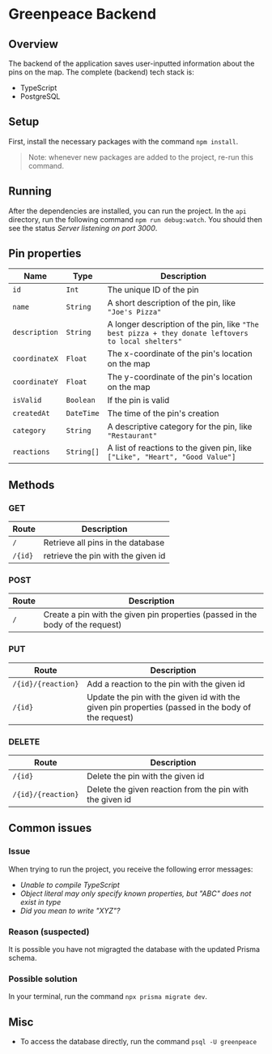 # Greenpeace Backend

## Overview
The backend of the application saves user-inputted information about the pins on the map. The complete (backend) tech stack is:
- TypeScript
- PostgreSQL

## Setup

First, install the necessary packages with the command `npm install`.

> Note: whenever new packages are added to the project, re-run this command.

## Running
After the dependencies are installed, you can run the project. In the `api` directory, run the following command `npm run debug:watch`. You should then see the status *Server listening on port 3000*.

## Pin properties
| Name          | Type      | Description |
| ------------- | --------- | ----------- |
| `id`          | `Int`     | The unique ID of the pin |
| `name`        | `String`  | A short description of the pin, like `"Joe's Pizza"` |
| `description` | `String`  | A longer description of the pin, like `"The best pizza + they donate leftovers to local shelters"` |
| `coordinateX` | `Float`   | The x-coordinate of the pin's location on the map |
| `coordinateY` | `Float`   | The y-coordinate of the pin's location on the map |
| `isValid`     | `Boolean` | If the pin is valid |
| `createdAt`   | `DateTime`| The time of the pin's creation |
| `category`    | `String`  | A descriptive category for the pin, like `"Restaurant"` |
| `reactions`   | `String[]`| A list of reactions to the given pin, like `["Like", "Heart", "Good Value"]` |

## Methods

### GET
| Route   | Description                        |
| ------- | ---------------------------------- |
| `/`     | Retrieve all pins in the database  |
| `/{id}` | retrieve the pin with the given id |

### POST
| Route   | Description                        |
| ------- | ---------------------------------- |
| `/`     | Create a pin with the given pin properties (passed in the body of the request) |

### PUT
| Route              | Description                                 |
| ------------------ | ------------------------------------------- |
| `/{id}/{reaction}` | Add a reaction to the pin with the given id |
| `/{id}`            | Update the pin with the given id with the given pin properties (passed in the body of the request) |

### DELETE
| Route              | Description                                 |
| ------------------ | ------------------------------------------- |
| `/{id}`            | Delete the pin with the given id            |
| `/{id}/{reaction}` | Delete the given reaction from the pin with the given id |

## Common issues

### Issue 
When trying to run the project, you receive the following error messages:
- *Unable to compile TypeScript*
- *Object literal may only specify known properties, but "ABC" does not exist in type*
- *Did you mean to write "XYZ"?*

### Reason (suspected)
It is possible you have not migragted the database with the updated Prisma schema.

### Possible solution
In your terminal, run the command `npx prisma migrate dev`.

## Misc
- To access the database directly, run the command `psql -U greenpeace`